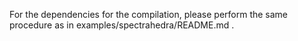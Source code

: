 For the dependencies for the compilation, please perform the same
procedure as in examples/spectrahedra/README.md .
